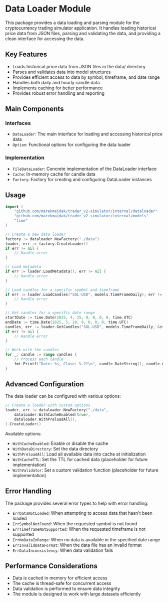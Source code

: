 # Data Loader Module

This package provides a data loading and parsing module for the cryptocurrency trading simulator application. It handles loading historical price data from JSON files, parsing and validating the data, and providing a clean interface for accessing the data.

## Key Features

- Loads historical price data from JSON files in the data/ directory
- Parses and validates data into model structures
- Provides efficient access to data by symbol, timeframe, and date range
- Handles both daily and hourly candle data
- Implements caching for better performance
- Provides robust error handling and reporting

## Main Components

### Interfaces

- `DataLoader`: The main interface for loading and accessing historical price data
- `Option`: Functional options for configuring the data loader

### Implementation

- `FileDataLoader`: Concrete implementation of the DataLoader interface
- `Cache`: In-memory cache for candle data
- `Factory`: Factory for creating and configuring DataLoader instances

## Usage

```go
import (
    "github.com/marekmajdak/trader_v2-simulator/internal/dataloader"
    "github.com/marekmajdak/trader_v2-simulator/internal/models"
    "time"
)

// Create a new data loader
factory := dataloader.NewFactory("./data")
loader, err := factory.CreateLoader()
if err != nil {
    // Handle error
}

// Load metadata
if err := loader.LoadMetadata(); err != nil {
    // Handle error
}

// Load candles for a specific symbol and timeframe
if err := loader.LoadCandles("SOL-USD", models.TimeFrameDaily); err != nil {
    // Handle error
}

// Get candles for a specific date range
startDate := time.Date(2025, 4, 25, 0, 0, 0, 0, time.UTC)
endDate := time.Date(2025, 5, 18, 0, 0, 0, 0, time.UTC)
candles, err := loader.GetCandles("SOL-USD", models.TimeFrameDaily, &startDate, &endDate)
if err != nil {
    // Handle error
}

// Work with the candles
for _, candle := range candles {
    // Process each candle
    fmt.Printf("Date: %s, Close: %.2f\n", candle.DateString(), candle.Close)
}
```

## Advanced Configuration

The data loader can be configured with various options:

```go
// Create a loader with custom options
loader, err := dataloader.NewFactory("./data",
    dataloader.WithCacheEnabled(true),
    dataloader.WithPreloadAll(),
).CreateLoader()
```

Available options:
- `WithCacheEnabled`: Enable or disable the cache
- `WithDataDirectory`: Set the data directory
- `WithPreloadAll`: Load all available data into cache at initialization
- `WithCacheTTL`: Set the TTL for cached data (placeholder for future implementation)
- `WithValidator`: Set a custom validation function (placeholder for future implementation)

## Error Handling

The package provides several error types to help with error handling:

- `ErrDataNotLoaded`: When attempting to access data that hasn't been loaded
- `ErrSymbolNotFound`: When the requested symbol is not found
- `ErrTimeframeNotSupported`: When the requested timeframe is not supported
- `ErrNoDataInRange`: When no data is available in the specified date range
- `ErrInvalidDataFormat`: When the data file has an invalid format
- `ErrDataInconsistency`: When data validation fails

## Performance Considerations

- Data is cached in memory for efficient access
- The cache is thread-safe for concurrent access
- Data validation is performed to ensure data integrity
- The module is designed to work with large datasets efficiently